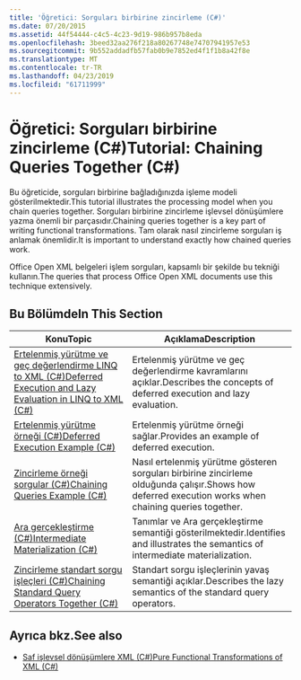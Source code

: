 ```yaml
---
title: 'Öğretici: Sorguları birbirine zincirleme (C#)'
ms.date: 07/20/2015
ms.assetid: 44f54444-c4c5-4c23-9d19-986b957b8eda
ms.openlocfilehash: 3beed32aa276f218a80267748e74707941957e53
ms.sourcegitcommit: 9b552addadfb57fab0b9e7852ed4f1f1b8a42f8e
ms.translationtype: MT
ms.contentlocale: tr-TR
ms.lasthandoff: 04/23/2019
ms.locfileid: "61711999"
---
```

# <a name="tutorial-chaining-queries-together-c"></a><span data-ttu-id="ec4c5-102">Öğretici: Sorguları birbirine zincirleme (C#)</span><span class="sxs-lookup"><span data-stu-id="ec4c5-102">Tutorial: Chaining Queries Together (C#)</span></span>
<span data-ttu-id="ec4c5-103">Bu öğreticide, sorguları birbirine bağladığınızda işleme modeli gösterilmektedir.</span><span class="sxs-lookup"><span data-stu-id="ec4c5-103">This tutorial illustrates the processing model when you chain queries together.</span></span> <span data-ttu-id="ec4c5-104">Sorguları birbirine zincirleme işlevsel dönüşümlere yazma önemli bir parçasıdır.</span><span class="sxs-lookup"><span data-stu-id="ec4c5-104">Chaining queries together is a key part of writing functional transformations.</span></span> <span data-ttu-id="ec4c5-105">Tam olarak nasıl zincirleme sorguları iş anlamak önemlidir.</span><span class="sxs-lookup"><span data-stu-id="ec4c5-105">It is important to understand exactly how chained queries work.</span></span>  
  
 <span data-ttu-id="ec4c5-106">Office Open XML belgeleri işlem sorguları, kapsamlı bir şekilde bu tekniği kullanın.</span><span class="sxs-lookup"><span data-stu-id="ec4c5-106">The queries that process Office Open XML documents use this technique extensively.</span></span>  
  
## <a name="in-this-section"></a><span data-ttu-id="ec4c5-107">Bu Bölümde</span><span class="sxs-lookup"><span data-stu-id="ec4c5-107">In This Section</span></span>  
  
|<span data-ttu-id="ec4c5-108">Konu</span><span class="sxs-lookup"><span data-stu-id="ec4c5-108">Topic</span></span>|<span data-ttu-id="ec4c5-109">Açıklama</span><span class="sxs-lookup"><span data-stu-id="ec4c5-109">Description</span></span>|  
|-----------|-----------------|  
|[<span data-ttu-id="ec4c5-110">Ertelenmiş yürütme ve geç değerlendirme LINQ to XML (C#)</span><span class="sxs-lookup"><span data-stu-id="ec4c5-110">Deferred Execution and Lazy Evaluation in LINQ to XML (C#)</span></span>](../../../../csharp/programming-guide/concepts/linq/deferred-execution-and-lazy-evaluation-in-linq-to-xml.md)|<span data-ttu-id="ec4c5-111">Ertelenmiş yürütme ve geç değerlendirme kavramlarını açıklar.</span><span class="sxs-lookup"><span data-stu-id="ec4c5-111">Describes the concepts of deferred execution and lazy evaluation.</span></span>|  
|[<span data-ttu-id="ec4c5-112">Ertelenmiş yürütme örneği (C#)</span><span class="sxs-lookup"><span data-stu-id="ec4c5-112">Deferred Execution Example (C#)</span></span>](../../../../csharp/programming-guide/concepts/linq/deferred-execution-example.md)|<span data-ttu-id="ec4c5-113">Ertelenmiş yürütme örneği sağlar.</span><span class="sxs-lookup"><span data-stu-id="ec4c5-113">Provides an example of deferred execution.</span></span>|  
|[<span data-ttu-id="ec4c5-114">Zincirleme örneği sorgular (C#)</span><span class="sxs-lookup"><span data-stu-id="ec4c5-114">Chaining Queries Example (C#)</span></span>](../../../../csharp/programming-guide/concepts/linq/chaining-queries-example.md)|<span data-ttu-id="ec4c5-115">Nasıl ertelenmiş yürütme gösteren sorguları birbirine zincirleme olduğunda çalışır.</span><span class="sxs-lookup"><span data-stu-id="ec4c5-115">Shows how deferred execution works when chaining queries together.</span></span>|  
|[<span data-ttu-id="ec4c5-116">Ara gerçekleştirme (C#)</span><span class="sxs-lookup"><span data-stu-id="ec4c5-116">Intermediate Materialization (C#)</span></span>](../../../../csharp/programming-guide/concepts/linq/intermediate-materialization.md)|<span data-ttu-id="ec4c5-117">Tanımlar ve Ara gerçekleştirme semantiği gösterilmektedir.</span><span class="sxs-lookup"><span data-stu-id="ec4c5-117">Identifies and illustrates the semantics of intermediate materialization.</span></span>|  
|[<span data-ttu-id="ec4c5-118">Zincirleme standart sorgu işleçleri (C#)</span><span class="sxs-lookup"><span data-stu-id="ec4c5-118">Chaining Standard Query Operators Together (C#)</span></span>](../../../../csharp/programming-guide/concepts/linq/chaining-standard-query-operators-together.md)|<span data-ttu-id="ec4c5-119">Standart sorgu işleçlerinin yavaş semantiği açıklar.</span><span class="sxs-lookup"><span data-stu-id="ec4c5-119">Describes the lazy semantics of the standard query operators.</span></span>|  
  
## <a name="see-also"></a><span data-ttu-id="ec4c5-120">Ayrıca bkz.</span><span class="sxs-lookup"><span data-stu-id="ec4c5-120">See also</span></span>

- [<span data-ttu-id="ec4c5-121">Saf işlevsel dönüşümlere XML (C#)</span><span class="sxs-lookup"><span data-stu-id="ec4c5-121">Pure Functional Transformations of XML (C#)</span></span>](../../../../csharp/programming-guide/concepts/linq/pure-functional-transformations-of-xml.md)
